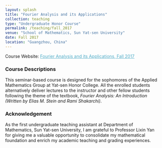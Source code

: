 ```yaml
---
layout: splash
title: "Fourier Analysis and its Applications"
collection: teaching
type: "Undergraduate Honor Course"
permalink: /teaching/fall_2017
venue: "School of Mathematics, Sun Yat-sen University"
date: Fall 2017
location: "Guangzhou, China"
---
```


Course Website: <A href="https://zhangyk8.github.io/teaching/fourier" style="color: #52adc8; text-decoration=underline"> Fourier Analysis and its Applications, Fall 2017</A>

### Course Descriptions

This seminar-based course is designed for the sophomores of the Applied Mathematics Group at Yat-sen Honor College. All the enrolled students alternatively deliver lectures to the instructor and other fellow students following the theme of the textbook, _Fourier Analysis: An Introduction (Written by Elias M. Stein and Rami Shakarchi)_.

### Acknowledgement

As the first undergraduate teaching assistant at Department of Mathematics, Sun Yat-sen University, I am grateful to Professor Lixin Yan for giving me a valuable opportunity to consolidate my mathematical foundation and enrich my academic teaching and grading experiences.

